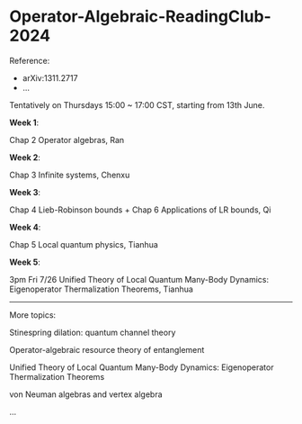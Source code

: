 # Operator-Algebraic-ReadingClub-2024

Reference:
+ arXiv:1311.2717
+ ...

Tentatively on Thursdays 15:00 ~ 17:00 CST, starting from 13th June.

**Week 1**:

Chap 2 Operator algebras, Ran

**Week 2**:

Chap 3 Infinite systems, Chenxu

**Week 3**:

Chap 4 Lieb-Robinson bounds + Chap 6 Applications of LR bounds, Qi

**Week 4**:

Chap 5 Local quantum physics, Tianhua

**Week 5**: 

3pm Fri 7/26
Unified Theory of Local Quantum Many-Body Dynamics: Eigenoperator Thermalization Theorems, Tianhua

---
More topics:

Stinespring dilation: quantum channel theory

Operator-algebraic resource theory of entanglement

Unified Theory of Local Quantum Many-Body Dynamics: Eigenoperator Thermalization Theorems

von Neuman algebras and vertex algebra


...



